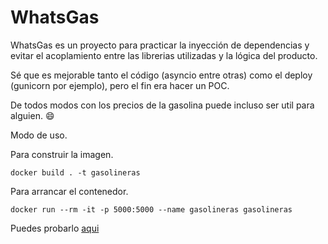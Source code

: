# WhatsGas

WhatsGas es un proyecto para practicar la inyección de dependencias y evitar el acoplamiento entre las librerias utilizadas y la lógica del producto.

Sé que es mejorable tanto el código (asyncio entre otras) como el deploy (gunicorn por ejemplo), pero el fin era hacer un POC.

De todos modos con los precios de la gasolina puede incluso ser util para alguien. :smile:

Modo de uso.

Para construir la imagen.
```
docker build . -t gasolineras
```

Para arrancar el contenedor.
```
docker run --rm -it -p 5000:5000 --name gasolineras gasolineras
```

Puedes probarlo [aqui](https://whatsgas.rayanpiro.info)
